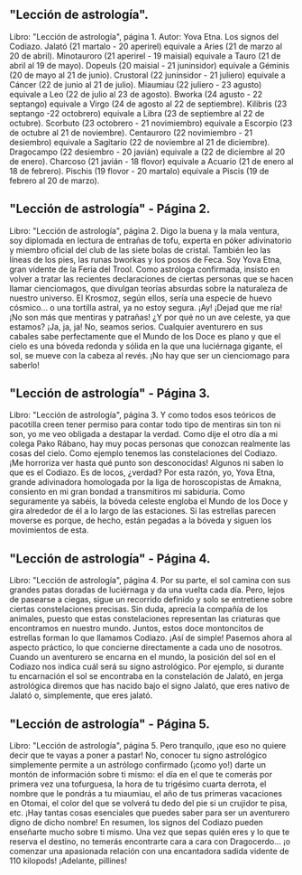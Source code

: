 ## "Lección de astrología".
Libro: "Lección de astrología", página 1.
Autor: Yova Etna.
Los signos del Codiazo.
Jalató (21 martalo - 20 aperirel) equivale a Aries (21 de marzo al 20 de abril).
Minotauroro (21 aperirel - 19 maisial) equivale a Tauro (21 de abril al 19 de mayo).
Dopeuls (20 maisial - 21 juninsidor) equivale a Géminis (20 de mayo al 21 de junio).
Crustoral (22 juninsidor - 21 juliero) equivale a Cáncer (22 de junio al 21 de julio).
Miaumiau (22 juliero - 23 agusto) equivale a Leo (22 de julio al 23 de agosto).
Bworka (24 agusto - 22 septango) equivale a Virgo (24 de agosto al 22 de septiembre).
Kilibris (23 septango -22 octobrero) equivale a Libra (23 de septiembre al 22 de octubre).
Scorbuto (23 octobrero - 21 novimiembro) equivale a Escorpio (23 de octubre al 21 de noviembre).
Centauroro (22 novimiembro - 21 desiembro) equivale a Sagitario (22 de noviembre al 21 de diciembre).
Dragocampo (22 desiembro - 20 javián) equivale a (22 de diciembre al 20 de enero).
Charcoso (21 javián - 18 flovor) equivale a Acuario (21 de enero al 18 de febrero).
Pischis (19 flovor - 20 martalo) equivale a Piscis (19 de febrero al 20 de marzo).

## "Lección de astrología" - Página 2.
Libro: "Lección de astrología", página 2.
Digo la buena y la mala ventura, soy diplomada en lectura de entrañas de tofu, experta en póker adivinatorio y miembro oficial del club de las siete bolas de cristal. También leo las líneas de los pies, las runas bworkas y los posos de Feca. Soy Yova Etna, gran vidente de la Feria del Trool.
Como astróloga confirmada, insisto en volver a tratar las recientes declaraciones de ciertas personas que se hacen llamar cienciomagos, que divulgan teorías absurdas sobre la naturaleza de nuestro universo. El Krosmoz, según ellos, sería una especie de huevo cósmico... o una tortilla astral, ya no estoy segura. ¡Ay! ¡Dejad que me ría! ¡No son más que mentiras y patrañas! ¿Y por qué no un ave celeste, ya que estamos? ¡Ja, ja, ja! No, seamos serios. Cualquier aventurero en sus cabales sabe perfectamente que el Mundo de los Doce es plano y que el cielo es una bóveda redonda y sólida en la que una luciérnaga gigante, el sol, se mueve con la cabeza al revés. ¡No hay que ser un cienciomago para saberlo!

## "Lección de astrología" - Página 3.
Libro: "Lección de astrología", página 3.
Y como todos esos teóricos de pacotilla creen tener permiso para contar todo tipo de mentiras sin ton ni son, yo me veo obligada a destapar la verdad. Como dije el otro día a mi colega Pako Rábano, hay muy pocas personas que conozcan realmente las cosas del cielo. Como ejemplo tenemos las constelaciones del Codiazo. ¡Me horroriza ver hasta qué punto son desconocidas! Algunos ni saben lo que es el Codiazo. Es de locos, ¿verdad?
Por esta razón, yo, Yova Etna, grande adivinadora homologada por la liga de horoscopistas de Amakna, consiento en mi gran bondad a transmitiros mi sabiduría. Como seguramente ya sabéis, la bóveda celeste engloba el Mundo de los Doce y gira alrededor de él a lo largo de las estaciones. Si las estrellas parecen moverse es porque, de hecho, están pegadas a la bóveda y siguen los movimientos de esta.

## "Lección de astrología" - Página 4.
Libro: "Lección de astrología", página 4.
Por su parte, el sol camina con sus grandes patas doradas de luciérnaga y da una vuelta cada día. Pero, lejos de pasearse a ciegas, sigue un recorrido definido y solo se entretiene sobre ciertas constelaciones precisas. Sin duda, aprecia la compañía de los animales, puesto que estas constelaciones representan las criaturas que encontramos en nuestro mundo. Juntos, estos doce montoncitos de estrellas forman lo que llamamos Codiazo. ¡Así de simple!
Pasemos ahora al aspecto práctico, lo que concierne directamente a cada uno de nosotros. Cuando un aventurero se encarna en el mundo, la posición del sol en el Codiazo nos indica cuál será su signo astrológico. Por ejemplo, si durante tu encarnación el sol se encontraba en la constelación de Jalató, en jerga astrológica diremos que has nacido bajo el signo Jalató, que eres nativo de Jalató o, simplemente, que eres jalató.

## "Lección de astrología" - Página 5.
Libro: "Lección de astrología", página 5.
Pero tranquilo, ¡que eso no quiere decir que te vayas a poner a pastar! No, conocer tu signo astrológico simplemente permite a un astrólogo confirmado (¡como yo!) darte un montón de información sobre ti mismo: el día en el que te comerás por primera vez una tofurguesa, la hora de tu trigésimo cuarta derrota, el nombre que le pondrás a tu miaumiau, el año de tus primeras vacaciones en Otomai, el color del que se volverá tu dedo del pie si un crujidor te pisa, etc. ¡Hay tantas cosas esenciales que puedes saber para ser un aventurero digno de dicho nombre!
En resumen, los signos del Codiazo pueden enseñarte mucho sobre ti mismo. Una vez que sepas quién eres y lo que te reserva el destino, no temerás encontrarte cara a cara con Dragocerdo... ¡o comenzar una apasionada relación con una encantadora sadida vidente de 110 kilopods! ¡Adelante, pillines!